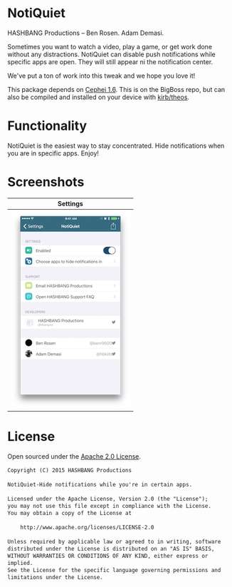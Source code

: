 # NotiQuiet

HASHBANG Productions – Ben Rosen. Adam Demasi.

Sometimes you want to watch a video, play a game, or get work done without any distractions. NotiQuiet can disable push notifications while specific apps are open. They will still appear ni the notification center.

We've put a ton of work into this tweak and we hope you love it!

This package depends on [Cephei 1.6](https://github.com/hbang/libcephei). This is on the BigBoss repo, but can also be compiled and installed on your device with [kirb/theos](https://github.com/kirb/theos).

# Functionality

NotiQuiet is the easiest way to stay concentrated. Hide notifications when you are in specific apps. Enjoy!

# Screenshots

|  Settings                                                                              	|
|----------------------------------------------------------------------------------------	|
| ![](https://raw.githubusercontent.com/hbang/notiquiet/master/Screenshots/settings.png) 	|

# License
Open sourced under the [Apache 2.0 License](https://github.com/hbang/notiquiet/blob/master/LICENSE).

	Copyright (C) 2015 HASHBANG Productions

	NotiQuiet-Hide notifications while you're in certain apps.

	Licensed under the Apache License, Version 2.0 (the "License");
	you may not use this file except in compliance with the License.
	You may obtain a copy of the License at

	    http://www.apache.org/licenses/LICENSE-2.0

	Unless required by applicable law or agreed to in writing, software
	distributed under the License is distributed on an "AS IS" BASIS,
	WITHOUT WARRANTIES OR CONDITIONS OF ANY KIND, either express or implied.
	See the License for the specific language governing permissions and
	limitations under the License.
